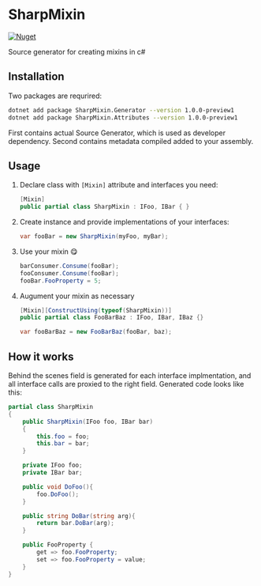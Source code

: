 # SharpMixin

[![Nuget](https://img.shields.io/nuget/vpre/SharpMixin.Generator?style=plastic)](https://www.nuget.org/packages/SharpMixin.Generator/)

Source generator for creating mixins in c#

## Installation

Two packages are requrired:

```bash
dotnet add package SharpMixin.Generator --version 1.0.0-preview1
dotnet add package SharpMixin.Attributes --version 1.0.0-preview1
```

First contains actual Source Generator, which is used as developer dependency. Second contains metadata compiled added to your assembly.

## Usage

1. Declare class with `[Mixin]` attribute and interfaces you need:

    ```cs
    [Mixin]
    public partial class SharpMixin : IFoo, IBar { }
    ```

1. Create instance and provide implementations of your interfaces:

    ```cs
    var fooBar = new SharpMixin(myFoo, myBar);
    ```

1. Use your mixin 😋

    ```cs
    barConsumer.Consume(fooBar);
    fooConsumer.Consume(fooBar);
    fooBar.FooProperty = 5;
    ```

1. Augument your mixin as necessary

   ```cs
   [Mixin][ConstructUsing(typeof(SharpMixin))]
   public partial class FooBarBaz : IFoo, IBar, IBaz {}

   var fooBarBaz = new FooBarBaz(fooBar, baz);
   ```

## How it works

Behind the scenes field is generated for each interface implmentation,
and all interface calls are proxied to the right field.
Generated code looks like this:

```cs
partial class SharpMixin 
{ 
    public SharpMixin(IFoo foo, IBar bar)
    {
        this.foo = foo;
        this.bar = bar;
    }

    private IFoo foo;
    private IBar bar;

    public void DoFoo(){
        foo.DoFoo();
    }

    public string DoBar(string arg){
        return bar.DoBar(arg);
    }

    public FooProperty {
        get => foo.FooProperty;
        set => foo.FooProperty = value;
    }
}
```
